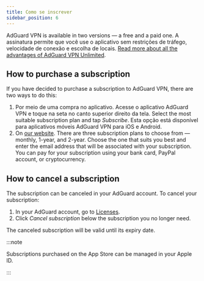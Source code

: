 ```yaml
---
title: Como se inscrever
sidebar_position: 6
---
```


AdGuard VPN is available in two versions — a free and a paid one. A assinatura permite que você use o aplicativo sem restrições de tráfego, velocidade de conexão e escolha de locais. [Read more about all the advantages of AdGuard VPN Unlimited](/general/free-vs-unlimited).

## How to purchase a subscription

If you have decided to purchase a subscription to AdGuard VPN, there are two ways to do this:

1. Por meio de uma compra no aplicativo. Acesse o aplicativo AdGuard VPN e toque na seta no canto superior direito da tela. Select the most suitable subscription plan and tap *Subscribe*. Esta opção está disponível para aplicativos móveis AdGuard VPN para iOS e Android.
2. On [our website](https://adguard-vpn.com/license.html). There are three subscription plans to choose from — monthly, 1-year, and 2-year. Choose the one that suits you best and enter the email address that will be associated with your subscription. You can pay for your subscription using your bank card, PayPal account, or cryptocurrency.

## How to cancel a subscription

The subscription can be canceled in your AdGuard account. To cancel your subscription:

 1. In your AdGuard account, go to [Licenses](https://my.adguard.com/account/licenses).
 1. Click *Cancel subscription* below the subscription you no longer need.

The canceled subscription will be valid until its expiry date.

:::note

Subscriptions purchased on the App Store can be managed in your Apple ID.

:::
